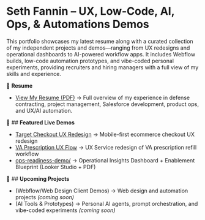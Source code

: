 # Seth Fannin – UX, Low-Code, AI, Ops, & Automations Demos

This portfolio showcases my latest resume along with a curated collection of my independent projects and demos—ranging from UX redesigns and operational dashboards to AI-powered workflow apps. It includes Webflow builds, low-code automation prototypes, and vibe-coded personal experiments, providing recruiters and hiring managers with a full view of my skills and experience.

📄 **Resume**  
- [View My Resume (PDF)](https://github.com/sethfannin/portfolio/blob/main/resume/Seth-Fannin-Resume.pdf) → Full overview of my experience in defense contracting, project management, Salesforce development, product ops, and UX/AI automation.


🔗 ## **Featured Live Demos**
- [Target Checkout UX Redesign](https://target-mobile-checkout-ux-demo.netlify.app) → Mobile-first ecommerce checkout UX redesign  
- [VA Prescription UX Flow](https://va-ux-demo.netlify.app) →  UX Service redesign of VA prescription refill workflow
- [ops-readiness-demo/](./ops-readiness-demo) → Operational Insights Dashboard + Enablement Blueprint (Looker Studio + PDF)


🚀 ## **Upcoming Projects**  
- (Webflow/Web Design Client Demos) → Web design and automation projects *(coming soon)*  
- (AI Tools & Prototypes) → Personal AI agents, prompt orchestration, and vibe-coded experiments *(coming soon)*  
